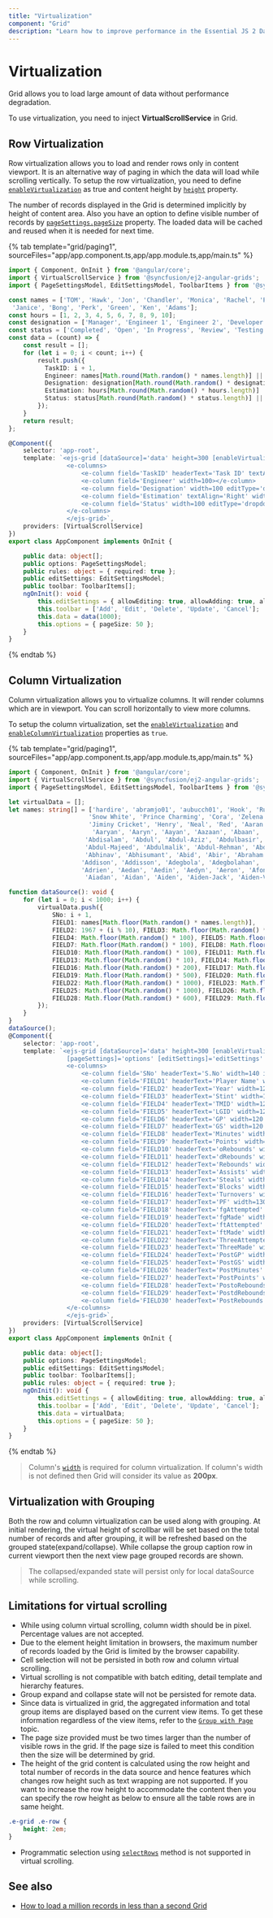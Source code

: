 ```yaml
---
title: "Virtualization"
component: "Grid"
description: "Learn how to improve performance in the Essential JS 2 DataGrid control by using row and column virtualization and grouping with virtualization. Also learn about the limitations of virtualization."
---
```


# Virtualization

Grid allows you to load large amount of data without performance degradation.

To use virtualization, you need to inject **VirtualScrollService** in Grid.

## Row Virtualization

Row virtualization allows you to load and render rows only in content viewport. It is an alternative way of
paging in which the data will load while scrolling vertically.
To setup the row virtualization, you need to define
[`enableVirtualization`](../api/grid/#enablevirtualization) as true and
content height by [`height`](../api/grid/#height) property.

The number of records displayed in the Grid is determined implicitly by height of content area. Also you have an option to define visible
number of records by
[`pageSettings.pageSize`](../api/grid/pageSettingsModel/#pagesize) property.
The loaded data will be cached and reused when it is needed for next time.

{% tab template="grid/paging1", sourceFiles="app/app.component.ts,app/app.module.ts,app/main.ts" %}

```typescript
import { Component, OnInit } from '@angular/core';
import { VirtualScrollService } from '@syncfusion/ej2-angular-grids';
import { PageSettingsModel, EditSettingsModel, ToolbarItems } from '@syncfusion/ej2-angular-grids';

const names = ['TOM', 'Hawk', 'Jon', 'Chandler', 'Monica', 'Rachel', 'Phoebe', 'Gunther', 'Ross', 'Geller', 'Joey', 'Bing', 'Tribbiani',
 'Janice', 'Bong', 'Perk', 'Green', 'Ken', 'Adams'];
const hours = [1, 2, 3, 4, 5, 6, 7, 8, 9, 10];
const designation = ['Manager', 'Engineer 1', 'Engineer 2', 'Developer', 'Tester'];
const status = ['Completed', 'Open', 'In Progress', 'Review', 'Testing']
const data = (count) => {
    const result = [];
    for (let i = 0; i < count; i++) {
        result.push({
          TaskID: i + 1,
          Engineer: names[Math.round(Math.random() * names.length)] || names[0],
          Designation: designation[Math.round(Math.random() * designation.length)] || designation[0],
          Estimation: hours[Math.round(Math.random() * hours.length)] || hours[0],
          Status: status[Math.round(Math.random() * status.length)] || status[0]
        });
    }
    return result;
};

@Component({
    selector: 'app-root',
    template: `<ejs-grid [dataSource]='data' height=300 [enableVirtualization]=true [pageSettings]='options' [editSettings]='editSettings' [toolbar]='toolbar'>
                <e-columns>
                    <e-column field='TaskID' headerText='Task ID' textAlign='Right' width=100 isPrimaryKey='true' [validationRules]='rules'></e-column>
                    <e-column field='Engineer' width=100></e-column>
                    <e-column field='Designation' width=100 editType='dropdownedit' [validationRules]='rules'></e-column>
                    <e-column field='Estimation' textAlign='Right' width=100 editType='numericedit' [validationRules]='rules'></e-column>
                    <e-column field='Status' width=100 editType='dropdownedit'></e-column>
                </e-columns>
                </ejs-grid>`,
    providers: [VirtualScrollService]
})
export class AppComponent implements OnInit {

    public data: object[];
    public options: PageSettingsModel;
    public rules: object = { required: true };
    public editSettings: EditSettingsModel;
    public toolbar: ToolbarItems[];
    ngOnInit(): void {
        this.editSettings = { allowEditing: true, allowAdding: true, allowDeleting: true, mode: 'Normal' };
        this.toolbar = ['Add', 'Edit', 'Delete', 'Update', 'Cancel'];
        this.data = data(1000);
        this.options = { pageSize: 50 };
    }
}

```

{% endtab %}

## Column Virtualization

Column virtualization allows you to virtualize columns. It will render columns which are in viewport.
You can scroll horizontally to view more columns.

To setup the column virtualization, set the
[`enableVirtualization`](../api/grid/#enablevirtualization) and
[`enableColumnVirtualization`](../api/grid/#enablecolumnvirtualization) properties as `true`.

{% tab template="grid/paging1", sourceFiles="app/app.component.ts,app/app.module.ts,app/main.ts" %}

```typescript
import { Component, OnInit } from '@angular/core';
import { VirtualScrollService } from '@syncfusion/ej2-angular-grids';
import { PageSettingsModel, EditSettingsModel, ToolbarItems } from '@syncfusion/ej2-angular-grids';

let virtualData = [];
let names: string[] = ['hardire', 'abramjo01', 'aubucch01', 'Hook', 'Rumpelstiltskin', 'Belle', 'Emma', 'Regina', 'Aurora', 'Elsa', 'Anna',
                      'Snow White', 'Prince Charming', 'Cora', 'Zelena', 'August', 'Mulan', 'Graham', 'Discord', 'Will', 'Robin Hood',
                      'Jiminy Cricket', 'Henry', 'Neal', 'Red', 'Aaran', 'Aaren', 'Aarez', 'Aarman', 'Aaron', 'Aaron-James', 'Aarron',
                       'Aaryan', 'Aaryn', 'Aayan', 'Aazaan', 'Abaan', 'Abbas', 'Abdallah', 'Abdalroof', 'Abdihakim', 'Abdirahman',
                     'Abdisalam', 'Abdul', 'Abdul-Aziz', 'Abdulbasir', 'Abdulkadir', 'Abdulkarem', 'Abdulkhader', 'Abdullah',
                     'Abdul-Majeed', 'Abdulmalik', 'Abdul-Rehman', 'Abdur', 'Abdurraheem', 'Abdur-Rahman', 'Abdur-Rehmaan', 'Abel',
                     'Abhinav', 'Abhisumant', 'Abid', 'Abir', 'Abraham', 'Abu', 'Abubakar', 'Ace', 'Adain', 'Adam', 'Adam-James',
                    'Addison', 'Addisson', 'Adegbola', 'Adegbolahan', 'Aden', 'Adenn', 'Adie', 'Adil', 'Aditya', 'Adnan', 'Adrian',
                    'Adrien', 'Aedan', 'Aedin', 'Aedyn', 'Aeron', 'Afonso', 'Ahmad', 'Ahmed', 'Ahmed-Aziz', 'Ahoua', 'Ahtasham',
                     'Aiadan', 'Aidan', 'Aiden', 'Aiden-Jack', 'Aiden-Vee'];

function dataSource(): void {
    for (let i = 0; i < 1000; i++) {
        virtualData.push({
            SNo: i + 1,
            FIELD1: names[Math.floor(Math.random() * names.length)],
            FIELD2: 1967 + (i % 10), FIELD3: Math.floor(Math.random() * 200),
            FIELD4: Math.floor(Math.random() * 100), FIELD5: Math.floor(Math.random() * 2000), FIELD6: Math.floor(Math.random() * 1000),
            FIELD7: Math.floor(Math.random() * 100), FIELD8: Math.floor(Math.random() * 10), FIELD9: Math.floor(Math.random() * 10),
            FIELD10: Math.floor(Math.random() * 100), FIELD11: Math.floor(Math.random() * 100), FIELD12: Math.floor(Math.random() * 1000),
            FIELD13: Math.floor(Math.random() * 10), FIELD14: Math.floor(Math.random() * 10), FIELD15: Math.floor(Math.random() * 1000),
            FIELD16: Math.floor(Math.random() * 200), FIELD17: Math.floor(Math.random() * 300), FIELD18: Math.floor(Math.random() * 400),
            FIELD19: Math.floor(Math.random() * 500), FIELD20: Math.floor(Math.random() * 700), FIELD21: Math.floor(Math.random() * 800),
            FIELD22: Math.floor(Math.random() * 1000), FIELD23: Math.floor(Math.random() * 2000), FIELD24: Math.floor(Math.random() * 150),
            FIELD25: Math.floor(Math.random() * 1000), FIELD26: Math.floor(Math.random() * 100), FIELD27: Math.floor(Math.random() * 400),
            FIELD28: Math.floor(Math.random() * 600), FIELD29: Math.floor(Math.random() * 500), FIELD30: Math.floor(Math.random() * 300),
        });
    }
}
dataSource();
@Component({
    selector: 'app-root',
    template: `<ejs-grid [dataSource]='data' height=300 [enableVirtualization]=true [enableColumnVirtualization]=true
                [pageSettings]='options' [editSettings]='editSettings' [toolbar]='toolbar'>
                <e-columns>
                    <e-column field='SNo' headerText='S.No' width=140 isPrimaryKey='true' [validationRules]='rules'></e-column>
                    <e-column field='FIELD1' headerText='Player Name' width=140 editType='dropdownedit' [validationRules]='rules'></e-column>
                    <e-column field='FIELD2' headerText='Year' width=120 textAlign='Right'></e-column>
                    <e-column field='FIELD3' headerText='Stint' width=120 textAlign='Right'></e-column>
                    <e-column field='FIELD4' headerText='TMID' width=120 textAlign='Right'></e-column>
                    <e-column field='FIELD5' headerText='LGID' width=120 textAlign='Right'></e-column>
                    <e-column field='FIELD6' headerText='GP' width=120 textAlign='Right'></e-column>
                    <e-column field='FIELD7' headerText='GS' width=120 textAlign='Right'></e-column>
                    <e-column field='FIELD8' headerText='Minutes' width=120 textAlign='Right'></e-column>
                    <e-column field='FIELD9' headerText='Points' width=120 textAlign='Right'></e-column>
                    <e-column field='FIELD10' headerText='oRebounds' width=130 textAlign='Right'></e-column>
                    <e-column field='FIELD11' headerText='dRebounds' width=130 textAlign='Right'></e-column>
                    <e-column field='FIELD12' headerText='Rebounds' width=120 textAlign='Right'></e-column>
                    <e-column field='FIELD13' headerText='Assists' width=120 textAlign='Right'></e-column>
                    <e-column field='FIELD14' headerText='Steals' width=120 textAlign='Right'></e-column>
                    <e-column field='FIELD15' headerText='Blocks' width=120 textAlign='Right'></e-column>
                    <e-column field='FIELD16' headerText='Turnovers' width=130 textAlign='Right'></e-column>
                    <e-column field='FIELD17' headerText='PF' width=130 textAlign='Right'></e-column>
                    <e-column field='FIELD18' headerText='fgAttempted' width=150 textAlign='Right'></e-column>
                    <e-column field='FIELD19' headerText='fgMade' width=120 textAlign='Right'></e-column>
                    <e-column field='FIELD20' headerText='ftAttempted' width=150 textAlign='Right'></e-column>
                    <e-column field='FIELD21' headerText='ftMade' width=120 textAlign='Right'></e-column>
                    <e-column field='FIELD22' headerText='ThreeAttempted' width=150 textAlign='Right'></e-column>
                    <e-column field='FIELD23' headerText='ThreeMade' width=130 textAlign='Right'></e-column>
                    <e-column field='FIELD24' headerText='PostGP' width=120 textAlign='Right'></e-column>
                    <e-column field='FIELD25' headerText='PostGS' width=120 textAlign='Right'></e-column>
                    <e-column field='FIELD26' headerText='PostMinutes' width=120 textAlign='Right'></e-column>
                    <e-column field='FIELD27' headerText='PostPoints' width=130 textAlign='Right'></e-column>
                    <e-column field='FIELD28' headerText='PostoRebounds' width=130 textAlign='Right'></e-column>
                    <e-column field='FIELD29' headerText='PostdRebounds' width=130 textAlign='Right'></e-column>
                    <e-column field='FIELD30' headerText='PostRebounds' width=130 textAlign='Right' editType='numericedit' [validationRules]='rules'></e-column>
                </e-columns>
                </ejs-grid>`,
    providers: [VirtualScrollService]
})
export class AppComponent implements OnInit {

    public data: object[];
    public options: PageSettingsModel;
    public editSettings: EditSettingsModel;
    public toolbar: ToolbarItems[];
    public rules: object = { required: true };
    ngOnInit(): void {
        this.editSettings = { allowEditing: true, allowAdding: true, allowDeleting: true, mode: 'Normal' };
        this.toolbar = ['Add', 'Edit', 'Delete', 'Update', 'Cancel'];
        this.data = virtualData;
        this.options = { pageSize: 50 };
    }
}

```

{% endtab %}

> Column's [`width`](../api/grid/column/#width) is required for column virtualization.
If column's width is not defined then Grid will consider its value as **200px**.

## Virtualization with Grouping

Both the row and column virtualization can be used along with grouping. At initial rendering, the virtual height of scrollbar will be set based on the total number of records and after grouping, it will be refreshed based on the grouped state(expand/collapse). While collapse the group caption row in current viewport then the next view page grouped records are shown.

> The collapsed/expanded state will persist only for local dataSource while scrolling.

## Limitations for virtual scrolling

* While using column virtual scrolling, column width should be in pixel. Percentage values are not accepted.
* Due to the element height limitation in browsers, the maximum number of records loaded by the Grid is limited by the browser capability.
* Cell selection will not be persisted in both row and column virtual scrolling.
* Virtual scrolling is not compatible with batch editing, detail template and hierarchy features.
* Group expand and collapse state will not be persisted for remote data.
* Since data is virtualized in grid, the aggregated information and total group items are displayed based on the current view items.
To get these information regardless of the view items, refer to the
[`Group with Page`](./grouping#group-with-paging) topic.
* The page size provided must be two times larger than the number of visible rows in the grid.
If the page size is failed to meet this condition then the size will be determined by grid.
* The height of the grid content is calculated using the row height and total number of records
in the data source and hence features which changes row height such as text wrapping are not supported.
If you want to increase the row height to accommodate the content then you can specify the
 row height as below to ensure all the table rows are in same height.

```css
.e-grid .e-row {
    height: 2em;
}
```

* Programmatic selection using [`selectRows`](../api/grid/#selectrows) method is not supported in virtual scrolling.

## See also

* [How to load a million records in less than a second Grid](https://www.syncfusion.com/blogs/post/how-to-load-a-million-records-in-less-than-a-second-in-syncfusion-angular-data-grid.aspx)